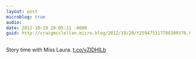 ```yaml
---
layout: post
microblog: true
audio: 
date: 2012-10-19 20:05:11 -0600
guid: http://craigmcclellan.micro.blog/2012/10/20/t259475317788389378.html
---
```

Story time with Miss Laura. [t.co/yZIDHlLb](http://t.co/yZIDHlLb)
